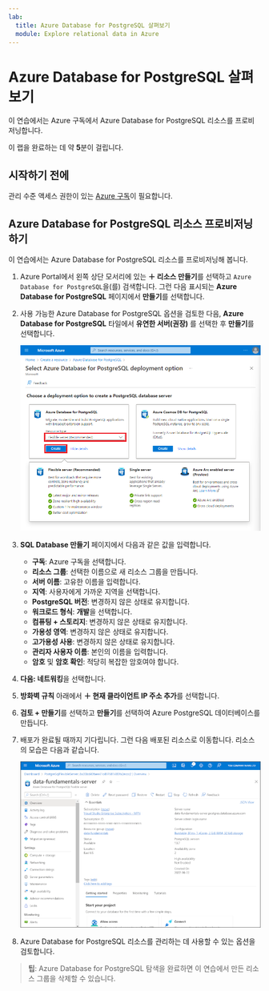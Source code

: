 ```yaml
---
lab:
  title: Azure Database for PostgreSQL 살펴보기
  module: Explore relational data in Azure
---
```


# Azure Database for PostgreSQL 살펴보기

이 연습에서는 Azure 구독에서 Azure Database for PostgreSQL 리소스를 프로비저닝합니다.

이 랩을 완료하는 데 약 **5**분이 걸립니다.

## 시작하기 전에

관리 수준 액세스 권한이 있는 [Azure 구독](https://azure.microsoft.com/free)이 필요합니다.

## Azure Database for PostgreSQL 리소스 프로비저닝하기

이 연습에서는 Azure Database for PostgreSQL 리소스를 프로비저닝해 봅니다.

1. Azure Portal에서 왼쪽 상단 모서리에 있는 **&#65291; 리소스 만들기**를 선택하고 `Azure Database for PostgreSQL`을(를) 검색합니다. 그런 다음 표시되는 **Azure Database for PostgreSQL** 페이지에서 **만들기**를 선택합니다.

1. 사용 가능한 Azure Database for PostgreSQL 옵션을 검토한 다음, **Azure Database for PostgreSQL** 타일에서 **유연한 서버(권장)** 를 선택한 후 **만들기**를 선택합니다.

    ![Azure Database for PostgreSQL 배포 옵션 스크린샷](images/postgresql-options.png)

1. **SQL Database 만들기** 페이지에서 다음과 같은 값을 입력합니다.
    - **구독**: Azure 구독을 선택합니다.
    - **리소스 그룹**: 선택한 이름으로 새 리소스 그룹을 만듭니다.
    - **서버 이름**: 고유한 이름을 입력합니다.
    - **지역**: 사용자에게 가까운 지역을 선택합니다.
    - **PostgreSQL 버전**: 변경하지 않은 상태로 유지합니다.
    - **워크로드 형식**: **개발**을 선택합니다.
    - **컴퓨팅 + 스토리지**: 변경하지 않은 상태로 유지합니다.
    - **가용성 영역**: 변경하지 않은 상태로 유지합니다.
    - **고가용성 사용**: 변경하지 않은 상태로 유지합니다.
    - **관리자 사용자 이름**: 본인의 이름을 입력합니다.
    - **암호** 및 **암호 확인**: 적당히 복잡한 암호여야 합니다.

1. **다음: 네트워킹**을 선택합니다.

1. **방화벽 규칙** 아래에서 **&#65291; 현재 클라이언트 IP 주소 추가**를 선택합니다.

1. **검토 + 만들기**를 선택하고 **만들기**를 선택하여 Azure PostgreSQL 데이터베이스를 만듭니다.

1. 배포가 완료될 때까지 기다립니다. 그런 다음 배포된 리소스로 이동합니다. 리소스의 모습은 다음과 같습니다.

    ![Azure Database for PostgreSQL 페이지를 보여 주는 Azure Portal의 스크린샷](images/postgresql-portal.png)

1. Azure Database for PostgreSQL 리소스를 관리하는 데 사용할 수 있는 옵션을 검토합니다.

> **팁**: Azure Database for PostgreSQL 탐색을 완료하면 이 연습에서 만든 리소스 그룹을 삭제할 수 있습니다.
